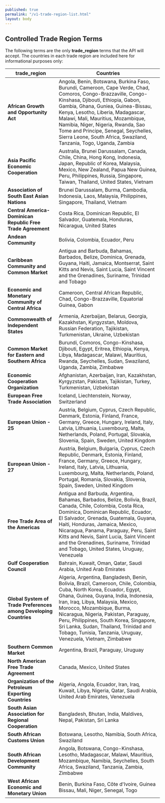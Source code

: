 ```yaml
---
published: true
permalink: "/v1-trade-region-list.html"
layout: body
---
```


## Controlled Trade Region Terms

The following terms are the only **trade_region** terms that the API will accept.  The countries in each trade region are included here for informational purposes only:


| trade_region              | Countries                            |
| ------------------ | --------------------------------------- |
| **African Growth and Opportunity Act**                 | Angola, Benin, Botswana, Burkina Faso, Burundi, Cameroon, Cape Verde, Chad, Comoros, Congo-Brazzaville, Congo-Kinshasa, Djibouti, Ethiopia, Gabon, Gambia, Ghana, Guniea, Guinea-Bissau, Kenya, Lesotho, Liberia, Madagascar, Malawi, Mali, Mauritius, Mozambique, Namibia, Niger, Nigeria, Rwanda, Sao Tome and Principe, Senegal, Seychelles, Sierra Leone, South Africa, Swaziland, Tanzania, Togo, Uganda, Zambia             |
| **Asia Pacific Economic Cooperation**                | Australia, Brunei Darussalam, Canada, Chile, China, Hong Kong, Indonesia, Japan, Republic of Korea, Malaysia, Mexico, New Zealand, Papua New Guinea, Peru, Philippines, Russia, Singapore, Taiwan, Thailand, United States, Vietnam             |
| **Association of South East Asian Nations**                | Brunei Darussalam, Burma, Cambodia, Indonesia, Laos, Malaysia, Philippines, Singapore, Thailand, Vietnam            |
| **Central America-Dominican Republic Free Trade Agreement**                | Costa Rica, Dominican Republic, El Salvador, Guatemala, Honduras, Nicaragua, United States             |
| **Andean Community**                | Bolivia, Colombia, Ecuador, Peru             |
| **Caribbean Community and Common Market**                | Antigua and Barbuda, Bahamas, Barbados, Belize, Dominica, Grenada, Guyana, Haiti, Jamaica, Montserrat, Saint Kitts and Nevis, Saint Lucia, Saint Vincent and the Grenadines, Suriname, Trinidad and Tobago             |
| **Economic and Monetary Community of Central Africa**                | Cameroon, Central African Republic, Chad, Congo-Brazzaville, Equatorial Guinea, Gabon             |
| **Commonwealth of Independent States**                | Armenia, Azerbaijan, Belarus, Georgia, Kazakhstan, Kyrgyzstan, Moldova, Russian Federation, Tajikistan, Turkmenistan, Ukraine, Uzbekistan             |
| **Common Market for Eastern and Southern Africa**                | Burundi, Comoros, Congo-Kinshasa, Djibouti, Egypt, Eritrea, Ethiopia, Kenya, Libya, Madagascar, Malawi, Mauritius, Rwanda, Seychelles, Sudan, Swaziland, Uganda, Zambia, Zimbabwe             |
| **Economic Cooperation Organization**                | Afghanistan, Azerbaijan, Iran, Kazakhstan, Kyrgyzstan, Pakistan, Tajikistan, Turkey, Turkmenistan, Uzbekistan             |
| **European Free Trade Association**                | Iceland, Liechtenstein, Norway, Switzerland             |
| **European Union - 25**                | Austria, Belgium, Cyprus, Czech Republic, Denmark, Estonia, Finland, France, Germany, Greece, Hungary, Ireland, Italy, Latvia, Lithuania, Luxembourg, Malta, Netherlands, Poland, Portugal, Slovakia, Slovenia, Spain, Sweden, United Kingdom             |
| **European Union - 27**                | Austria, Belgium, Bulgaria, Cyprus, Czech Republic, Denmark, Estonia, Finland, France, Germany, Greece, Hungary, Ireland, Italy, Latvia, Lithuania, Luxembourg, Malta, Netherlands, Poland, Portugal, Romania, Slovakia, Slovenia, Spain, Sweden, United Kingdom             |
| **Free Trade Area of the Americas**                | Antigua and Barbuda, Argentina, Bahamas, Barbados, Belize, Bolivia, Brazil, Canada, Chile, Colombia, Costa Rica, Dominica, Dominican Republic, Ecuador, El Salvador, Grenada, Guatemala, Guyana, Haiti, Honduras, Jamaica, Mexico, Nicaragua, Panama, Paraguay, Peru, Saint Kitts and Nevis, Saint Lucia, Saint Vincent and the Grenadines, Suriname, Trinidad and Tobago, United States, Uruguay, Venezuela             |
| **Gulf Cooperation Council**                | Bahrain, Kuwait, Oman, Qatar, Saudi Arabia, United Arab Emirates             |
| **Global System of Trade Preferences among Developing Countries**                | Algeria, Argentina, Bangladesh, Benin, Bolivia, Brazil, Cameroon, Chile, Colombia, Cuba, North Korea, Ecuador, Egypt, Ghana, Guinea, Guyana, India, Indonesia, Iran, Iraq, Libya, Malaysia, Mexico, Morocco, Mozambique, Burma, Nicaragua, Nigeria, Pakistan, Paraguay, Peru, Philippines, South Korea, Singapore, Sri Lanka, Sudan, Thailand, Trinidad and Tobago, Tunisia, Tanzania, Uruguay, Venezuela, Vietnam, Zimbabwe             |
| **Southern Common Market**                | Argentina, Brazil, Paraguay, Uruguay             |
| **North American Free Trade Agreement**                | Canada, Mexico, United States             |
| **Organization of the Petroleum Exporting Countries**                | Algeria, Angola, Ecuador, Iran, Iraq, Kuwait, Libya, Nigeria, Qatar, Saudi Arabia, United Arab Emirates, Venezuela             |
| **South Asian Association for Regional Cooperation**                | Bangladesh, Bhutan, India, Maldives, Nepal, Pakistan, Sri Lanka             |
| **South African Customs Union**                | Botswana, Lesotho, Namibia, South Africa, Swaziland             |
| **South African Development Community**               | Angola, Botswana, Congo-Kinshasa, Lesotho, Madagascar, Malawi, Mauritius, Mozambique, Namibia, Seychelles, South Africa, Swaziland, Tanzania, Zambia, Zimbabwe             |
| **West African Economic and Monetary Union**                | Benin, Burkina Faso, Côte d'Ivoire, Guinea Bissau, Mali, Niger, Senegal, Togo            |

